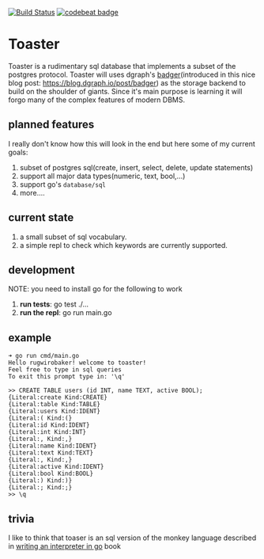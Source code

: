 [![Build Status](https://cloud.drone.io/api/badges/rugwirobaker/toaster/status.svg)](https://cloud.drone.io/rugwirobaker/toaster)
[![codebeat badge](https://codebeat.co/badges/8d3e4fd2-efca-4a85-be9f-bb28f0a6b9a1)](https://codebeat.co/projects/github-com-rugwirobaker-toaster-master)

# Toaster

Toaster is  a rudimentary sql database that implements a subset of the postgres protocol.
Toaster will uses dgraph's [badger](https://github.com/dgraph-io/badger)(introduced in this nice blog post: https://blog.dgraph.io/post/badger) as the storage backend to build on the shoulder of giants. Since it's main purpose is learning it will forgo many of the complex features of modern DBMS.

## planned features

I really don't know how this will look in the end but here some of my current goals:

1. subset of postgres sql(create, insert, select, delete, update statements)
2. support all major data types(numeric, text, bool,...)
3. support go's `database/sql`
4. more....

## current state

1. a small subset of sql vocabulary.
2. a simple repl to check which keywords are currently supported.

## development

NOTE: you need to install go for the following to work

1. **run tests**: go test ./...
2. **run the repl**: go run main.go

## example

```
➜ go run cmd/main.go
Hello rugwirobaker! welcome to toaster!
Feel free to type in sql queries
To exit this prompt type in: '\q'

>> CREATE TABLE users (id INT, name TEXT, active BOOL);
{Literal:create Kind:CREATE}
{Literal:table Kind:TABLE}
{Literal:users Kind:IDENT}
{Literal:( Kind:(}
{Literal:id Kind:IDENT}
{Literal:int Kind:INT}
{Literal:, Kind:,}
{Literal:name Kind:IDENT}
{Literal:text Kind:TEXT}
{Literal:, Kind:,}
{Literal:active Kind:IDENT}
{Literal:bool Kind:BOOL}
{Literal:) Kind:)}
{Literal:; Kind:;}
>> \q
```

## trivia

I like to think that toaser is an sql version of the monkey language described in [writing an interpreter in go](https://interpreterbook.com/) book